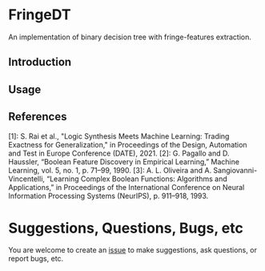 # FringeDT
An implementation of binary decision tree with fringe-features extraction.

## Introduction

## Usage

## References
<a class="anchor" id="ref1">[1]</a>: S. Rai et al., "Logic Synthesis Meets Machine Learning: Trading Exactness for Generalization," in Proceedings of the Design, Automation and Test in Europe Conference (DATE), 2021.
<a class="anchor" id="ref2">[2]</a>: G. Pagallo and D. Haussler, “Boolean Feature Discovery in Empirical Learning,” Machine Learning, vol. 5, no. 1, p. 71–99, 1990.
<a class="anchor" id="ref3">[3]</a>: A. L. Oliveira and A. Sangiovanni-Vincentelli, “Learning Complex Boolean Functions: Algorithms and Applications,” in Proceedings of the International Conference on Neural Information Processing Systems (NeurIPS), p. 911–918, 1993.

# Suggestions, Questions, Bugs, etc
You are welcome to create an [issue](https://github.com/Po-Chun-Chien/FringeDT/issues) to make suggestions, ask questions, or report bugs, etc.
